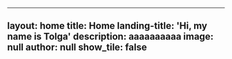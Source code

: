 
---
layout: home
title: Home
landing-title: 'Hi, my name is Tolga'
description: aaaaaaaaaa
image: null
author: null
show_tile: false
---

